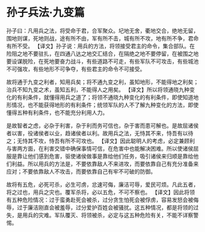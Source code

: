 # 孙子兵法·九变篇

孙子曰：凡用兵之法，将受命于君，合军聚众。圮地无舍，衢地交合，绝地无留，围地则谋，死地则战，途有所不由，军有所不击，城有所不攻，地有所不争，君命有所不受。
【译文】孙子说：用兵的方法，将领接受君主的命令，集合部队。在险阻之地不要驻扎，在四通八达之地交汇结合，在隔绝之地不要停留，在被围之地要设谋脱险，在死地要奋力战斗，有些道路不可走，有些军队不可攻击，有些城池不可强攻，有些地形不可争夺，有些君主的命令不可接受。

故将通于九变之利者，知用兵矣；将不通九变之利，虽知地形，不能得地之利矣；治兵不知九变之术，虽知五利，不能得人之用矣。
【译文】所以将领通晓九种变化的有利条件，就懂得用兵之道了；将领不通晓九种变化的有利条件，即使知道地形情况，也不能获得地形的有利条件；统领军队的人不了解九种变化的方法，即使懂得五种有利条件，也不能充分利用人力。

是故智者之虑，必杂于利害，杂于利而务可信也，杂于害而患可解也。是故屈诸侯者以害，役诸侯者以业，趋诸侯者以利。故用兵之法，无恃其不来，恃吾有以待之；无恃其不攻，恃吾有所不可攻也。
【译文】因此聪明人的考虑，必定兼顾利与害两方面，在利害交错中确保事情可信，在危害中也能解决困难。所以使诸侯屈服是靠让他们感到危害，驱使诸侯做事是靠给他们任务，吸引诸侯来归顺是靠给他们利益。所以用兵的方法是，不要依靠敌人不来进攻，而要依靠自己有充分准备来应对；不要依靠敌人不攻击，而要依靠自己有牢不可破的防御。

故将有五危，必死可杀，必生可虏，忿速可侮，廉洁可辱，爱民可烦。凡此五者，将之过也，用兵之灾也。覆军杀将，必以五危，不可不察也。
【译文】因此将领有五种危险情况：过于蛮勇赴死会被杀，过分贪生怕死会被俘虏，容易发怒会被侮辱，过于廉洁刚直会被羞辱，过分爱护百姓会被骚扰。这五种情况，都是将领的过失，是用兵的灾难。军队覆灭、将领被杀，必定与这五种危险有关，不能不详察警惕。 
